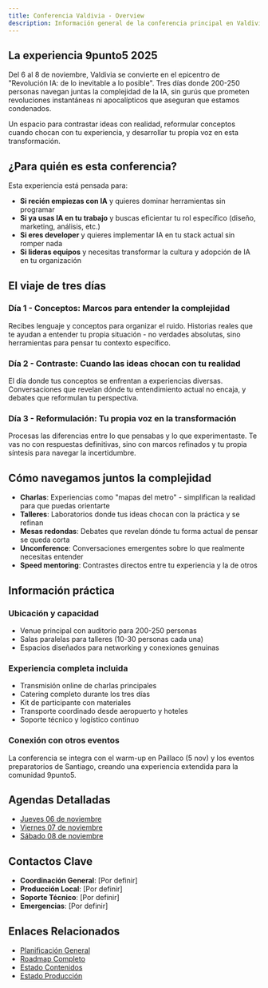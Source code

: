 ```yaml
---
title: Conferencia Valdivia - Overview
description: Información general de la conferencia principal en Valdivia (6-8 noviembre)
---
```



## La experiencia 9punto5 2025

Del 6 al 8 de noviembre, Valdivia se convierte en el epicentro de "Revolución IA: de lo inevitable a lo posible". Tres días donde 200-250 personas navegan juntas la complejidad de la IA, sin gurús que prometen revoluciones instantáneas ni apocalípticos que aseguran que estamos condenados.

Un espacio para contrastar ideas con realidad, reformular conceptos cuando chocan con tu experiencia, y desarrollar tu propia voz en esta transformación.

## ¿Para quién es esta conferencia?

Esta experiencia está pensada para:

- **Si recién empiezas con IA** y quieres dominar herramientas sin programar
- **Si ya usas IA en tu trabajo** y buscas eficientar tu rol específico (diseño, marketing, análisis, etc.)
- **Si eres developer** y quieres implementar IA en tu stack actual sin romper nada
- **Si lideras equipos** y necesitas transformar la cultura y adopción de IA en tu organización

## El viaje de tres días

### **Día 1 - Conceptos**: Marcos para entender la complejidad

Recibes lenguaje y conceptos para organizar el ruido. Historias reales que te ayudan a entender tu propia situación - no verdades absolutas, sino herramientas para pensar tu contexto específico.

### **Día 2 - Contraste**: Cuando las ideas chocan con tu realidad  

El día donde tus conceptos se enfrentan a experiencias diversas. Conversaciones que revelan dónde tu entendimiento actual no encaja, y debates que reformulan tu perspectiva.

### **Día 3 - Reformulación**: Tu propia voz en la transformación

Procesas las diferencias entre lo que pensabas y lo que experimentaste. Te vas no con respuestas definitivas, sino con marcos refinados y tu propia síntesis para navegar la incertidumbre.

## Cómo navegamos juntos la complejidad

- **Charlas**: Experiencias como "mapas del metro" - simplifican la realidad para que puedas orientarte
- **Talleres**: Laboratorios donde tus ideas chocan con la práctica y se refinan
- **Mesas redondas**: Debates que revelan dónde tu forma actual de pensar se queda corta
- **Unconference**: Conversaciones emergentes sobre lo que realmente necesitas entender
- **Speed mentoring**: Contrastes directos entre tu experiencia y la de otros

## Información práctica

### Ubicación y capacidad

- Venue principal con auditorio para 200-250 personas
- Salas paralelas para talleres (10-30 personas cada una)
- Espacios diseñados para networking y conexiones genuinas

### Experiencia completa incluida

- Transmisión online de charlas principales
- Catering completo durante los tres días
- Kit de participante con materiales
- Transporte coordinado desde aeropuerto y hoteles
- Soporte técnico y logístico continuo

### Conexión con otros eventos

La conferencia se integra con el warm-up en Paillaco (5 nov) y los eventos preparatorios de Santiago, creando una experiencia extendida para la comunidad 9punto5.

## Agendas Detalladas

- [Jueves 06 de noviembre](/eventos/valdivia/agenda/jueves-06)
- [Viernes 07 de noviembre](/eventos/valdivia/agenda/viernes-07)
- [Sábado 08 de noviembre](/eventos/valdivia/agenda/sabado-08)

## Contactos Clave

- **Coordinación General**: [Por definir]
- **Producción Local**: [Por definir]  
- **Soporte Técnico**: [Por definir]
- **Emergencias**: [Por definir]

## Enlaces Relacionados

- [Planificación General](/planificacion/overview)
- [Roadmap Completo](/planificacion/roadmap)
- [Estado Contenidos](/areas/contenidos/overview)
- [Estado Producción](/areas/experiencia-produccion/overview)